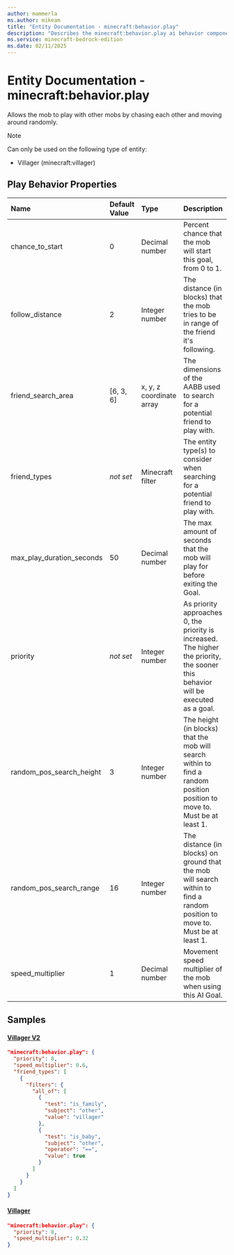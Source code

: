 ```yaml
---
author: mammerla
ms.author: mikeam
title: "Entity Documentation - minecraft:behavior.play"
description: "Describes the minecraft:behavior.play ai behavior component"
ms.service: minecraft-bedrock-edition
ms.date: 02/11/2025 
---
```


# Entity Documentation - minecraft:behavior.play

Allows the mob to play with other mobs by chasing each other and moving around randomly.

> [!Note]
> Can only be used on the following type of entity:
> 
> * Villager (minecraft:villager)
> 

## Play Behavior Properties

|Name       |Default Value |Type |Description |Example Values |
|:----------|:-------------|:----|:-----------|:------------- |
| chance_to_start | 0 | Decimal number | Percent chance that the mob will start this goal, from 0 to 1. |  | 
| follow_distance | 2 | Integer number | The distance (in blocks) that the mob tries to be in range of the friend it's following. |  | 
| friend_search_area | [6, 3, 6] | x, y, z coordinate array | The dimensions of the AABB used to search for a potential friend to play with. |  | 
| friend_types | *not set* | Minecraft filter | The entity type(s) to consider when searching for a potential friend to play with. | Villager V2: `[{"filters":{"all_of":[{"test":"is_family","subject":"other","value":"villager"},{"test":"is_baby","subject":"other","operator":"==","value":true}]}}]` | 
| max_play_duration_seconds | 50 | Decimal number | The max amount of seconds that the mob will play for before exiting the Goal. |  | 
| priority | *not set* | Integer number | As priority approaches 0, the priority is increased. The higher the priority, the sooner this behavior will be executed as a goal. | Villager V2: `8` | 
| random_pos_search_height | 3 | Integer number | The height (in blocks) that the mob will search within to find a random position position to move to. Must be at least 1. |  | 
| random_pos_search_range | 16 | Integer number | The distance (in blocks) on ground that the mob will search within to find a random position to move to. Must be at least 1. |  | 
| speed_multiplier | 1 | Decimal number | Movement speed multiplier of the mob when using this AI Goal. | Villager V2: `0.6`, Villager: `0.32` | 

## Samples

#### [Villager V2](https://github.com/Mojang/bedrock-samples/tree/preview/behavior_pack/entities/villager_v2.json)


```json
"minecraft:behavior.play": {
  "priority": 8,
  "speed_multiplier": 0.6,
  "friend_types": [
    {
      "filters": {
        "all_of": [
          {
            "test": "is_family",
            "subject": "other",
            "value": "villager"
          },
          {
            "test": "is_baby",
            "subject": "other",
            "operator": "==",
            "value": true
          }
        ]
      }
    }
  ]
}
```

#### [Villager](https://github.com/Mojang/bedrock-samples/tree/preview/behavior_pack/entities/villager.json)


```json
"minecraft:behavior.play": {
  "priority": 8,
  "speed_multiplier": 0.32
}
```
